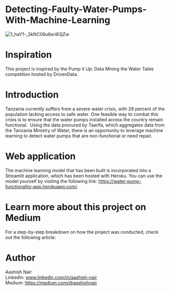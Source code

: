 # Detecting-Faulty-Water-Pumps-With-Machine-Learning

![1_haY1-_3kNC06u6eri83jZw](https://github.com/anair123/Detecting-Faulty-Water-Pumps-With-Machine-Learning/assets/47230033/912d3ca1-2dd2-46b5-b85e-f8c37a23dfef)


# Inspiration
This project is inspired by the Pump it Up: Data Mining the Water Table competition hosted by DrivenData. 

# Introduction

Tanzania currently suffers from a severe water crisis, with 28 percent of the population lacking access to safe water. One feasible way to combat this crisis is to ensure that the water pumps installed across the country remain functional. 
Using the data procured by Taarifa, which aggregates data from the Tanzania Ministry of Water, there is an opportunity to leverage machine learning to detect water pumps that are non-functional or need repair.

# Web application
The machine learning model that has been built is incorporated into a Streamlit application, which has been hosted with Heroku. You can use the model yourself by visiting the following link: https://water-pump-functionality-app.herokuapp.com/. 

# Learn more about this project on Medium
For a step-by-step breakdown on how the project was conducted, check out the following article: 

# Author
Aashish Nair  
LinkedIn: www.linkedin.com/in/aashish-nair  
Medium: https://medium.com/@aashishnair
